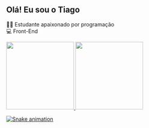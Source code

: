 ## Olá! Eu sou o Tiago 

👨‍🎓 Estudante apaixonado por programação     
💻 Front-End 

<div>
  <a href="https://github.com/tgosgoncalves">
  <img height="180em" src="https://github-readme-stats.vercel.app/api?username=tgosgoncalves&show_icons=true&theme=dracula&include_all_commits=true&count_private=true"/>
  <img height="180em" src="https://github-readme-stats.vercel.app/api/top-langs/?username=tgosgoncalves&layout=compact&langs_count=7&theme=dracula"/>
    
  ![Snake animation](https://github.com/tgosgoncalves/tgosgoncalves/blob/output/github-contribution-grid-snake.svg)
</div>

